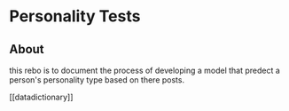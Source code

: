 # Personality Tests

## About
this rebo is to document the process of developing a model that predect a person's personality type based on there posts.

[[datadictionary]]